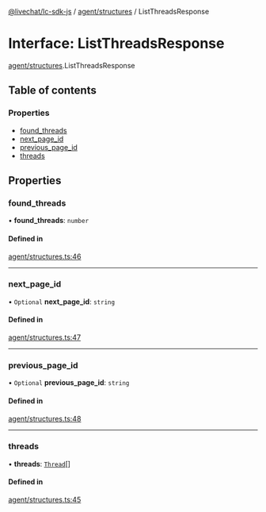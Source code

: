 [@livechat/lc-sdk-js](../README.md) / [agent/structures](../modules/agent_structures.md) / ListThreadsResponse

# Interface: ListThreadsResponse

[agent/structures](../modules/agent_structures.md).ListThreadsResponse

## Table of contents

### Properties

- [found\_threads](agent_structures.ListThreadsResponse.md#found_threads)
- [next\_page\_id](agent_structures.ListThreadsResponse.md#next_page_id)
- [previous\_page\_id](agent_structures.ListThreadsResponse.md#previous_page_id)
- [threads](agent_structures.ListThreadsResponse.md#threads)

## Properties

### found\_threads

• **found\_threads**: `number`

#### Defined in

[agent/structures.ts:46](https://github.com/livechat/lc-sdk-js/blob/7431f2f/src/agent/structures.ts#L46)

___

### next\_page\_id

• `Optional` **next\_page\_id**: `string`

#### Defined in

[agent/structures.ts:47](https://github.com/livechat/lc-sdk-js/blob/7431f2f/src/agent/structures.ts#L47)

___

### previous\_page\_id

• `Optional` **previous\_page\_id**: `string`

#### Defined in

[agent/structures.ts:48](https://github.com/livechat/lc-sdk-js/blob/7431f2f/src/agent/structures.ts#L48)

___

### threads

• **threads**: [`Thread`](objects.Thread.md)[]

#### Defined in

[agent/structures.ts:45](https://github.com/livechat/lc-sdk-js/blob/7431f2f/src/agent/structures.ts#L45)

